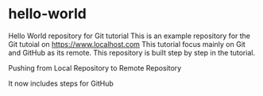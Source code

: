 
# hello-world
Hello World repository for Git tutorial
This is an example repository for the Git tutoial on https://www.localhost.com
This tutorial focus mainly on Git and GitHub as its remote.
This repository is built step by step in the tutorial.

Pushing from Local Repository to Remote Repository

It now includes steps for GitHub
